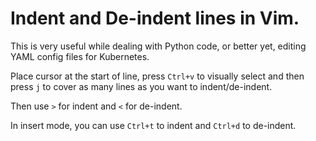 # Indent and De-indent lines in Vim.

This is very useful while dealing with Python code, or better yet, editing YAML config files for Kubernetes.

Place cursor at the start of line, press `Ctrl+v` to visually select and then press `j` to cover as many lines as you want to indent/de-indent.

Then use `>` for indent and `<` for de-indent.

In insert mode, you can use `Ctrl+t` to indent and `Ctrl+d` to de-indent.
